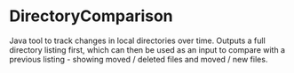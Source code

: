 # DirectoryComparison
Java tool to track changes in local directories over time. Outputs a full directory listing first, which can then be used as an input to compare with a previous listing - showing moved / deleted files and moved / new files.
